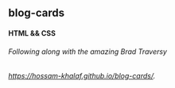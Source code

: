 ## blog-cards
#### HTML && CSS
###### Following along with the amazing Brad Traversy

######  https://hossam-khalaf.github.io/blog-cards/.
